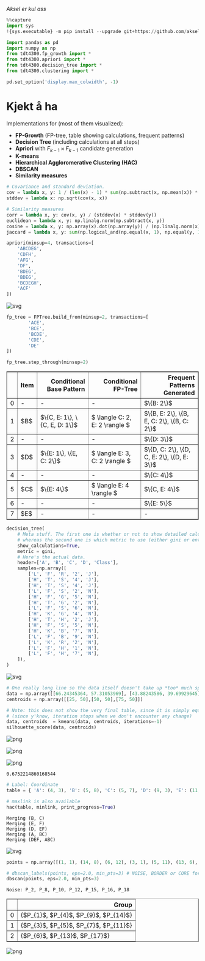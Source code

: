 _Aksel er kul ass_

```python
%%capture
import sys
!{sys.executable} -m pip install --upgrade git+https://github.com/akselbor/tdt4300.git#egg=tdt4300
```

```python
import pandas as pd
import numpy as np
from tdt4300.fp_growth import *
from tdt4300.apriori import *
from tdt4300.decision_tree import *
from tdt4300.clustering import *
```

```python
pd.set_option('display.max_colwidth', -1)
```

# Kjekt å ha

Implementations for (most of them visualized):

- **FP-Growth** (FP-tree, table showing calculations, frequent patterns)
- **Decision Tree** (including calculations at all steps)
- **Apriori** with $F_{k-1} \times F_{k-1}$ candidate generation
- **K-means**
- **Hierarchical Aggloromerative Clustering (HAC)**
- **DBSCAN**
- **Similarity measures**

```python
# Covariance and standard deviation.
cov = lambda x, y: 1 / (len(x) - 1) * sum(np.subtract(x, np.mean(x)) * np.subtract(y, np.mean(y)))
stddev = lambda x: np.sqrt(cov(x, x))

# Similarity measures
corr = lambda x, y: cov(x, y) / (stddev(x) * stddev(y))
euclidean = lambda x, y: np.linalg.norm(np.subtract(x, y))
cosine = lambda x, y: np.array(x).dot(np.array(y)) / (np.linalg.norm(x) * np.linalg.norm(y))
jaccard = lambda x, y: sum(np.logical_and(np.equal(x, 1), np.equal(y, 1)) / (sum(np.logical_or(np.not_equal(x, 0), np.not_equal(y, 0)))))
```

```python
apriori(minsup=4, transactions=[
    'ABCDEG',
    'CDFH',
    'AFG',
    'DF',
    'BDEG',
    'BDEG',
    'BCDEGH',
    'ACF'
])
```

![svg](assets/output_7_0.svg)

```python
fp_tree = FPTree.build_from(minsup=2, transactions=[
        'ACE',
        'BCE',
        'BCDE',
        'CDE',
        'DE'
])

fp_tree.step_through(minsup=2)
```

<div>
<style scoped>
    .dataframe tbody tr th:only-of-type {
        vertical-align: middle;
    }

    .dataframe tbody tr th {
        vertical-align: top;
    }

    .dataframe thead th {
        text-align: right;
    }

</style>
<table border="1" class="dataframe">
  <thead>
    <tr style="text-align: right;">
      <th></th>
      <th>Item</th>
      <th>Conditional Base Pattern</th>
      <th>Conditional FP-Tree</th>
      <th>Frequent Patterns Generated</th>
    </tr>
  </thead>
  <tbody>
    <tr>
      <td>0</td>
      <td>-</td>
      <td>-</td>
      <td>-</td>
      <td>$\{B: 2\}$</td>
    </tr>
    <tr>
      <td>1</td>
      <td>$B$</td>
      <td>$\{C, E: 1\}, \{C, E, D: 1\}$</td>
      <td>$ \langle C: 2, E: 2 \rangle $</td>
      <td>$\{B, E: 2\}, \{B, E, C: 2\}, \{B, C: 2\}$</td>
    </tr>
    <tr>
      <td>2</td>
      <td>-</td>
      <td>-</td>
      <td>-</td>
      <td>$\{D: 3\}$</td>
    </tr>
    <tr>
      <td>3</td>
      <td>$D$</td>
      <td>$\{E: 1\}, \{E, C: 2\}$</td>
      <td>$ \langle E: 3, C: 2 \rangle $</td>
      <td>$\{D, C: 2\}, \{D, C, E: 2\}, \{D, E: 3\}$</td>
    </tr>
    <tr>
      <td>4</td>
      <td>-</td>
      <td>-</td>
      <td>-</td>
      <td>$\{C: 4\}$</td>
    </tr>
    <tr>
      <td>5</td>
      <td>$C$</td>
      <td>$\{E: 4\}$</td>
      <td>$ \langle E: 4 \rangle $</td>
      <td>$\{C, E: 4\}$</td>
    </tr>
    <tr>
      <td>6</td>
      <td>-</td>
      <td>-</td>
      <td>-</td>
      <td>$\{E: 5\}$</td>
    </tr>
    <tr>
      <td>7</td>
      <td>$E$</td>
      <td>-</td>
      <td>-</td>
      <td>-</td>
    </tr>
  </tbody>
</table>
</div>

```python
decision_tree(
    # Meta stuff. The first one is whether or not to show detailed calculations,
    # whereas the second one is which metric to use (either gini or entropy as of now).
    show_calculations=True,
    metric = gini,
    # Here's the actual data.
    header=['A', 'B', 'C', 'D', 'Class'],
    samples=np.array([
        ['L', 'F', 'R', '2', 'J'],
        ['H', 'T', 'S', '4', 'J'],
        ['H', 'T', 'S', '4', 'J'],
        ['L', 'F', 'S', '2', 'N'],
        ['H', 'F', 'G', '5', 'N'],
        ['H', 'T', 'G', '2', 'N'],
        ['L', 'F', 'S', '6', 'N'],
        ['H', 'K', 'G', '4', 'N'],
        ['H', 'T', 'H', '2', 'J'],
        ['H', 'F', 'S', '5', 'N'],
        ['H', 'K', 'B', '7', 'N'],
        ['L', 'F', 'B', '9', 'N'],
        ['L', 'K', 'R', '2', 'N'],
        ['L', 'F', 'H', '1', 'N'],
        ['L', 'F', 'H', '7', 'N'],
    ]),
)
```

![svg](assets/output_9_0.svg)

```python
# One really long line so the data itself doesn't take up *too* much space. It's only to show example usage
data = np.array([[66.24345364, 57.31053969], [43.88243586, 39.69929645], [44.71828248, 48.38791398], [39.27031378, 48.07972823], [58.65407629, 55.66884721], [26.98461303, 44.50054366], [67.44811764, 49.13785896], [42.38793099, 45.61070791], [53.19039096, 50.21106873], [47.50629625, 52.91407607], [2.29566576, 20.15837474], [18.01306597, 22.22272531], [16.31113504, 20.1897911 ], [13.51746037, 19.08356051], [16.30599164, 20.30127708], [5.21390499, 24.91134781], [9.13976842, 17.17882756], [3.44961396, 26.64090988], [8.12478344, 36.61861524], [13.71248827, 30.19430912], [74.04082224, 23.0017032 ], [70.56185518, 16.47750154], [71.26420853, 8.57481802], [83.46227301, 16.50657278], [75.25403877, 17.91105767], [71.81502177, 25.86623191], [75.95457742, 28.38983414], [85.50127568, 29.31102081], [75.60079476, 22.85587325], [78.08601555, 28.85141164]])
centroids = np.array([[25, 50],[50, 50],[75, 50]])

# Note: this does not show the very final table, since it is simply equal to the second to last
# (since y'know, iteration stops when we don't encounter any change)
data, centroids  = kmeans(data, centroids, iterations=-1)
silhouette_score(data, centroids)
```

![png](assets/output_10_0.png)

![png](assets/output_10_1.png)

![png](assets/output_10_2.png)

    0.6752214860168544

```python
# Label: Coordinate
table = { 'A': (4, 3), 'B': (5, 8), 'C': (5, 7), 'D': (9, 3), 'E': (11, 6), 'F': (13, 8) }

# maxlink is also available
hac(table, minlink, print_progress=True)
```

    Merging (B, C)
    Merging (E, F)
    Merging (D, EF)
    Merging (A, BC)
    Merging (DEF, ABC)

![svg](assets/output_11_1.svg)

```python
points = np.array([(1, 1), (14, 8), (6, 12), (3, 1), (5, 11), (13, 6), (4, 12), (12, 8), (1, 3), (8, 1), (5, 9), (10, 12), (14, 5), (2, 4), (8, 6), (4, 3), (12, 5), (14, 14),])

# dbscan_labels(points, eps=2.0, min_pts=3) # NOISE, BORDER or CORE for each point.
dbscan(points, eps=2.0, min_pts=3)
```

    Noise: P_2, P_8, P_10, P_12, P_15, P_16, P_18

<div>
<style scoped>
    .dataframe tbody tr th:only-of-type {
        vertical-align: middle;
    }

    .dataframe tbody tr th {
        vertical-align: top;
    }

    .dataframe thead th {
        text-align: right;
    }

</style>
<table border="1" class="dataframe">
  <thead>
    <tr style="text-align: right;">
      <th></th>
      <th>Group</th>
    </tr>
  </thead>
  <tbody>
    <tr>
      <td>0</td>
      <td>{$P_{1}$, $P_{4}$, $P_{9}$, $P_{14}$}</td>
    </tr>
    <tr>
      <td>1</td>
      <td>{$P_{3}$, $P_{5}$, $P_{7}$, $P_{11}$}</td>
    </tr>
    <tr>
      <td>2</td>
      <td>{$P_{6}$, $P_{13}$, $P_{17}$}</td>
    </tr>
  </tbody>
</table>
</div>

![png](assets/output_12_2.png)
